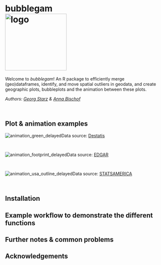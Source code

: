 # bubblegam&nbsp;&nbsp;&nbsp;&nbsp;&nbsp;&nbsp;&nbsp;&nbsp;&nbsp;&nbsp;&nbsp;&nbsp;&nbsp;&nbsp;&nbsp;&nbsp;&nbsp;&nbsp;&nbsp;&nbsp;&nbsp;&nbsp;&nbsp;&nbsp;&nbsp;&nbsp;&nbsp;&nbsp;&nbsp;&nbsp;&nbsp;&nbsp;&nbsp;&nbsp;&nbsp;&nbsp;&nbsp;&nbsp;&nbsp;&nbsp;&nbsp;&nbsp;&nbsp;&nbsp;&nbsp;&nbsp;&nbsp;&nbsp;&nbsp;<img src="https://github.com/Geo-99/geospatial_circles_anim/assets/132048605/4b5d4c31-5b31-4c36-b3a1-4df29c169861" alt="logo" width="200" height="185">
Welcome to *bubblegam*! An R package to efficiently merge (geo)dataframes, identify, and move spatial outliers in geodata, and create geographic plots, bubbleplots and the animation between these plots.
&nbsp;

*Authors: [Georg Starz](http://students.eagle-science.org/students/students-2023/georg/) & [Anna Bischof](http://students.eagle-science.org/students/students-2023/anna/)*

&nbsp;

## Plot & animation examples
![animation_green_delayed](https://github.com/Geo-99/geospatial_circles_anim/assets/132048605/a3911ea8-1b6e-4514-81d2-da1ee4fd5192)Data source: [Destatis](https://www.statistikportal.de/de/ugrdl/ergebnisse/energie)

&nbsp;

![animation_footprint_delayed](https://github.com/Geo-99/geospatial_circles_anim/assets/132048605/6652867a-8030-4fc6-93a2-50ce741d5fa0)Data source: [EDGAR](https://edgar.jrc.ec.europa.eu/report_2023)

&nbsp;

![animation_usa_outline_delayed](https://github.com/Geo-99/geospatial_circles_anim/assets/132048605/29e89c3f-2892-4029-9c0c-8d704a0cafa8)Data source: [STATSAMERICA](https://www.statsamerica.org/sip/rank_list.aspx?rank_label=pcpi1)

&nbsp;

## Installation

## Example workflow to demonstrate the different functions

## Further notes & common problems

## Acknowledgements
